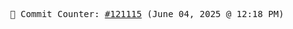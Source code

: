 <p align="center">
    <samp>
        📮 Commit Counter: <a href="https://github.com/Javascript-void0/Javascript-void0/commits/main">#121115</a> (June 04, 2025 @ 12:18 PM)
    </samp>
</p>